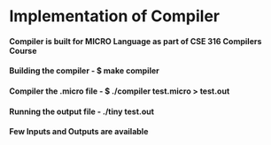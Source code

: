 # Implementation of Compiler
#### Compiler is built for MICRO Language as part of CSE 316 Compilers Course
#### Building the compiler - $ make compiler
#### Compiler the .micro file - $ ./compiler test.micro > test.out
#### Running the output file - ./tiny test.out
#### Few Inputs and Outputs are available
